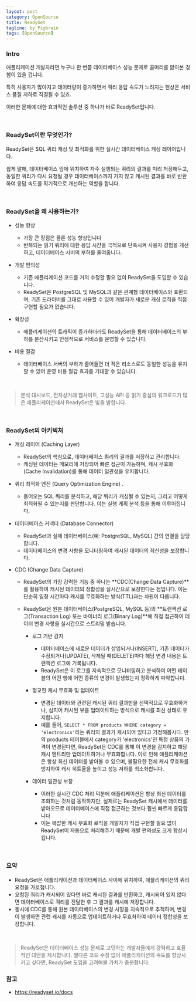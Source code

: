 ```yaml
---
layout: post
category: OpenSource    
title: ReadySet 
tagline: by Pigbrain  
tags: [OpenSource]  
---
```


<!--more-->


### Intro
애플리케이션 개발자라면 누구나 한 번쯤 데이터베이스 성능 문제로 골머리를 앓아본 경험이 있을 겁니다.  
  
특히 사용자가 많아지고 데이터량이 증가하면서 쿼리 응답 속도가 느려지는 현상은 서비스 품질 저하로 직결될 수 있죠.  
  
이러한 문제에 대한 효과적인 솔루션 중 하나가 바로 ReadySet입니다.
  
<br>

### ReadySet이란 무엇인가?
ReadySet은 SQL 쿼리 캐싱 및 최적화를 위한 실시간 데이터베이스 캐싱 레이어입니다.   
  
쉽게 말해, 데이터베이스 앞에 위치하여 자주 실행되는 쿼리의 결과를 미리 저장해두고, 동일한 쿼리가 다시 요청될 경우 데이터베이스까지 가지 않고 캐시된 결과를 바로 반환하여 응답 속도를 획기적으로 개선하는 역할을 합니다.  


<br>

### ReadySet을 왜 사용하는가?
* 성능 향상  
  * 가장 큰 장점은 물론 성능 향상입니다  
  * 반복되는 읽기 쿼리에 대한 응답 시간을 극적으로 단축시켜 사용자 경험을 개선하고, 데이터베이스 서버의 부하를 줄여줍니다.  

* 개발 편의성  
  * 기존 애플리케이션 코드를 거의 수정할 필요 없이 ReadySet을 도입할 수 있습니다.  
  * ReadySet은 PostgreSQL 및 MySQL과 같은 관계형 데이터베이스와 호환되며, 기존 드라이버를 그대로 사용할 수 있어 개발자가 새로운 캐싱 로직을 직접 구현할 필요가 없습니다.  

* 확장성  
  * 애플리케이션의 트래픽이 증가하더라도 ReadySet을 통해 데이터베이스의 부하를 분산시키고 안정적으로 서비스를 운영할 수 있습니다.  
  
* 비용 절감  
  * 데이터베이스 서버의 부하가 줄어들면 더 적은 리소스로도 동일한 성능을 유지할 수 있어 운영 비용 절감 효과를 기대할 수 있습니다.  

<br>

> 분석 대시보드, 전자상거래 웹사이트, 고성능 API 등 읽기 중심의 워크로드가 많은 애플리케이션에서 ReadySet은 빛을 발합니다.

<br>
  

### ReadySet의 아키텍처 

* 캐싱 레이어 (Caching Layer)
  * ReadySet의 핵심으로, 데이터베이스 쿼리의 결과를 저장하고 관리합니다.  
  * 캐싱된 데이터는 메모리에 저장되어 빠른 접근이 가능하며, 캐시 무효화(Cache Invalidation)를 통해 데이터 일관성을 유지합니다.  
   
* 쿼리 최적화 엔진 (Query Optimization Engine) . 
  * 들어오는 SQL 쿼리를 분석하고, 해당 쿼리가 캐싱될 수 있는지, 그리고 어떻게 최적화될 수 있는지를 판단합니다. 이는 실행 계획 분석 등을 통해 이루어집니다.

* 데이터베이스 커넥터 (Database Connector)
  * ReadySet과 실제 데이터베이스(예: PostgreSQL, MySQL) 간의 연결을 담당합니다.  
  * 데이터베이스의 변경 사항을 모니터링하여 캐시된 데이터의 최신성을 보장합니다.  
  
* CDC (Change Data Capture)
  * ReadySet의 가장 강력한 기능 중 하나는 **CDC(Change Data Capture)**를 활용하여 캐시된 데이터의 정합성을 실시간으로 보장한다는 점입니다. 이는 단순히 일정 시간마다 캐시를 무효화하는 방식(TTL)과는 차원이 다릅니다.
  
  * ReadySet은 원본 데이터베이스(PostgreSQL, MySQL 등)의 **트랜잭션 로그(Transaction Log) 또는 바이너리 로그(Binary Log)**에 직접 접근하여 데이터 변경 사항을 실시간으로 스트리밍 받습니다.

    * 로그 기반 감지
      * 데이터베이스에 새로운 데이터가 삽입되거나(INSERT), 기존 데이터가 수정되거나(UPDATE), 삭제될 때(DELETE)마다 해당 변경 내용은 트랜잭션 로그에 기록됩니다.  
      * ReadySet은 이 로그를 지속적으로 모니터링하고 분석하여 어떤 테이블의 어떤 행에 어떤 종류의 변경이 발생했는지 정확하게 파악합니다.  

    * 정교한 캐시 무효화 및 업데이트  
      * 변경된 데이터와 관련된 캐시된 쿼리 결과만을 선택적으로 무효화하거나, 심지어 캐시된 뷰를 업데이트하는 방식으로 캐시를 최신 상태로 유지합니다.  
      * 예를 들어, `SELECT * FROM products WHERE category = 'electronics'`라는 쿼리의 결과가 캐시되어 있다고 가정해봅시다. 만약 products 테이블에서 category가 'electronics'인 특정 상품의 가격이 변경된다면, ReadySet은 CDC를 통해 이 변경을 감지하고 해당 캐시 엔트리만 업데이트하거나 무효화합니다. 이로 인해 애플리케이션은 항상 최신 데이터를 받아볼 수 있으며, 불필요한 전체 캐시 무효화를 방지하여 캐시 히트율을 높이고 성능 저하를 최소화합니다.  
       
    * 데이터 일관성 보장 
      * 이러한 실시간 CDC 처리 덕분에 애플리케이션은 항상 최신 데이터를 조회하는 것처럼 동작하지만, 실제로는 ReadySet 캐시에서 데이터를 받아오므로 데이터베이스에 직접 접근하는 것보다 훨씬 빠르게 응답합니다
      * 이는 복잡한 캐시 무효화 로직을 개발자가 직접 구현할 필요 없이 ReadySet이 자동으로 처리해주기 때문에 개발 편의성도 크게 향상시킵니다.

<br>

### 요약
* ReadySet은 애플리케이션과 데이터베이스 사이에 위치하여, 애플리케이션의 쿼리 요청을 가로챕니다.  
* 요청된 쿼리가 캐시되어 있다면 바로 캐시된 결과를 반환하고, 캐시되어 있지 않다면 데이터베이스로 쿼리를 전달한 후 그 결과를 캐시에 저장합니다.  
* 동시에 CDC를 통해 원본 데이터베이스의 변경 사항을 지속적으로 추적하며, 변경이 발생하면 관련 캐시를 자동으로 업데이트하거나 무효화하여 데이터 정합성을 보장합니다.

<br>

> ReadySet은 데이터베이스 성능 문제로 고민하는 개발자들에게 강력하고 효율적인 대안을 제시합니다. 별다른 코드 수정 없이 애플리케이션의 속도를 향상시키고 싶다면, ReadySet 도입을 고려해볼 가치가 충분합니다.

### 참고  
* https://readyset.io/docs  